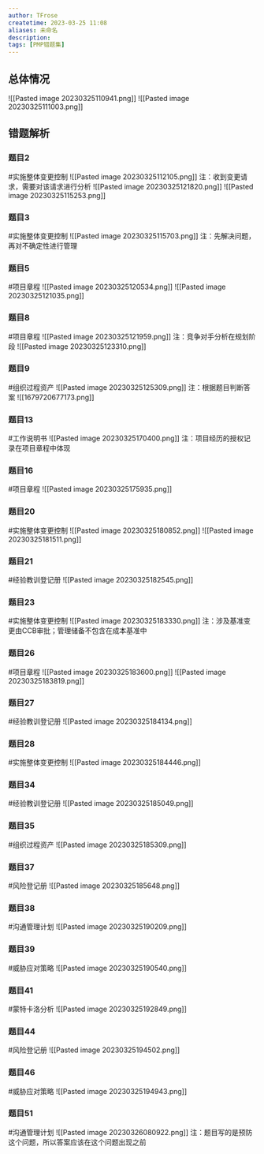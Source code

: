 ```yaml
---
author: TFrose
createtime: 2023-03-25 11:08
aliases: 未命名
description:
tags: [PMP错题集]
---
```


## 总体情况
![[Pasted image 20230325110941.png]]
![[Pasted image 20230325111003.png]]
## 错题解析
### 题目2
#实施整体变更控制
![[Pasted image 20230325112105.png]]
注：收到变更请求，需要对该请求进行分析
![[Pasted image 20230325121820.png]]
![[Pasted image 20230325115253.png]]

### 题目3
#实施整体变更控制 
![[Pasted image 20230325115703.png]]
注：先解决问题，再对不确定性进行管理

### 题目5
#项目章程
![[Pasted image 20230325120534.png]]
![[Pasted image 20230325121035.png]]
### 题目8
#项目章程 
![[Pasted image 20230325121959.png]]
注：竞争对手分析在规划阶段
![[Pasted image 20230325123310.png]]

### 题目9
#组织过程资产
![[Pasted image 20230325125309.png]]
注：根据题目判断答案
![[1679720677173.png]]

### 题目13
#工作说明书
![[Pasted image 20230325170400.png]]
注：项目经历的授权记录在项目章程中体现

### 题目16
#项目章程 
![[Pasted image 20230325175935.png]]

### 题目20
#实施整体变更控制 
![[Pasted image 20230325180852.png]]
![[Pasted image 20230325181511.png]]

### 题目21
#经验教训登记册 
![[Pasted image 20230325182545.png]]

### 题目23
#实施整体变更控制 
![[Pasted image 20230325183330.png]]
注：涉及基准变更由CCB审批；管理储备不包含在成本基准中

### 题目26
#项目章程 
![[Pasted image 20230325183600.png]]
![[Pasted image 20230325183819.png]]

### 题目27
#经验教训登记册 
![[Pasted image 20230325184134.png]]

### 题目28
#实施整体变更控制 
![[Pasted image 20230325184446.png]]

### 题目34
#经验教训登记册 
![[Pasted image 20230325185049.png]]

### 题目35
#组织过程资产 
![[Pasted image 20230325185309.png]]

### 题目37
#风险登记册
![[Pasted image 20230325185648.png]]

### 题目38
#沟通管理计划 
![[Pasted image 20230325190209.png]]

### 题目39
#威胁应对策略
![[Pasted image 20230325190540.png]]

### 题目41
#蒙特卡洛分析
![[Pasted image 20230325192849.png]]

### 题目44
#风险登记册 
![[Pasted image 20230325194502.png]]

### 题目46
#威胁应对策略 
![[Pasted image 20230325194943.png]]

### 题目51
#沟通管理计划 
![[Pasted image 20230326080922.png]]
注：题目写的是预防这个问题，所以答案应该在这个问题出现之前
